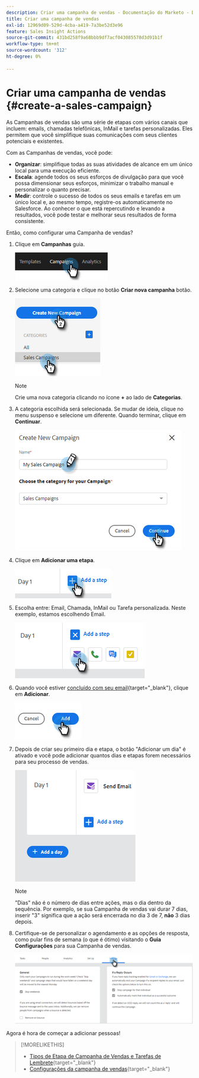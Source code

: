 ```yaml
---
description: Criar uma campanha de vendas - Documentação do Marketo - Documentação do produto
title: Criar uma campanha de vendas
exl-id: 12969d09-529d-4cba-a419-7a3be52d3e96
feature: Sales Insight Actions
source-git-commit: 431bd258f9a68bbb9df7acf043085578d3d91b1f
workflow-type: tm+mt
source-wordcount: '312'
ht-degree: 0%

---
```


# Criar uma campanha de vendas {#create-a-sales-campaign}

As Campanhas de vendas são uma série de etapas com vários canais que incluem: emails, chamadas telefônicas, InMail e tarefas personalizadas. Eles permitem que você simplifique suas comunicações com seus clientes potenciais e existentes.

Com as Campanhas de vendas, você pode:

* **Organizar**: simplifique todas as suas atividades de alcance em um único local para uma execução eficiente.
* **Escala**: agende todos os seus esforços de divulgação para que você possa dimensionar seus esforços, minimizar o trabalho manual e personalizar o quanto precisar.
* **Medir**: controle o sucesso de todos os seus emails e tarefas em um único local e, ao mesmo tempo, registre-os automaticamente no Salesforce. Ao conhecer o que está repercutindo e levando a resultados, você pode testar e melhorar seus resultados de forma consistente.

Então, como configurar uma Campanha de vendas?

1. Clique em **Campanhas** guia.

   ![](assets/create-a-sales-campaign-1.png)

1. Selecione uma categoria e clique no botão **Criar nova campanha** botão.

   ![](assets/create-a-sales-campaign-2.png)

   >[!NOTE]
   >
   >Crie uma nova categoria clicando no ícone **+** ao lado de **Categorias**.

1. A categoria escolhida será selecionada. Se mudar de ideia, clique no menu suspenso e selecione um diferente. Quando terminar, clique em **Continuar**.

   ![](assets/create-a-sales-campaign-3.png)

1. Clique em **Adicionar uma etapa**.

   ![](assets/create-a-sales-campaign-4.png)

1. Escolha entre: Email, Chamada, InMail ou Tarefa personalizada. Neste exemplo, estamos escolhendo Email.

   ![](assets/create-a-sales-campaign-5.png)

1. Quando você estiver [concluído com seu email](/help/marketo/product-docs/marketo-sales-insight/actions/campaigns/sales-campaign-step-types-and-reminder-tasks.md#email){target="_blank"}, clique em **Adicionar**.

   ![](assets/create-a-sales-campaign-6.png)

1. Depois de criar seu primeiro dia e etapa, o botão &quot;Adicionar um dia&quot; é ativado e você pode adicionar quantos dias e etapas forem necessários para seu processo de vendas.

   ![](assets/create-a-sales-campaign-7.png)

   >[!NOTE]
   >
   >&quot;Dias&quot; não é o número de dias entre ações, mas o dia dentro da sequência. Por exemplo, se sua Campanha de vendas vai durar 7 dias, inserir &quot;3&quot; significa que a ação será encerrada no dia 3 de 7, **não** 3 dias depois.

1. Certifique-se de personalizar o agendamento e as opções de resposta, como pular fins de semana (o que é ótimo) visitando o **Guia Configurações** para sua Campanha de vendas.

   ![](assets/create-a-sales-campaign-8.png)

Agora é hora de começar a adicionar pessoas!

>[!MORELIKETHIS]
>
>* [Tipos de Etapa de Campanha de Vendas e Tarefas de Lembrete](/help/marketo/product-docs/marketo-sales-insight/actions/campaigns/sales-campaign-step-types-and-reminder-tasks.md){target="_blank"}
>* [Configurações da campanha de vendas](/help/marketo/product-docs/marketo-sales-insight/actions/campaigns/sales-campaign-settings.md){target="_blank"}
